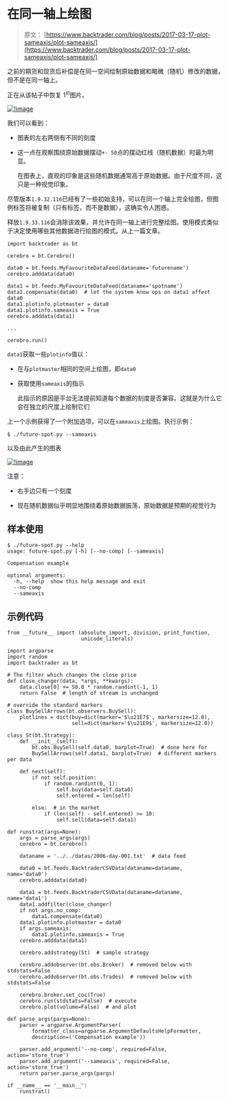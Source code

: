 # 在同一轴上绘图

> 原文： [https://www.backtrader.com/blog/posts/2017-03-17-plot-sameaxis/plot-sameaxis/](https://www.backtrader.com/blog/posts/2017-03-17-plot-sameaxis/plot-sameaxis/)

之前的期货和现货后补偿是在同一空间绘制原始数据和略微（随机）修改的数据，但不是在同一轴上。

正在从该帖子中恢复 1<sup>st</sup>图片。

[![!image](../Images/66e9bb3320e85481bd2f411c6357d53d.png)](../future-spot.png)

我们可以看到：

*   图表的左右两侧有不同的刻度

*   这一点在观察围绕原始数据摆动`+- 50`点的摆动红线（随机数据）时最为明显。

    在图表上，直观的印象是这些随机数据通常高于原始数据。由于尺度不同，这只是一种视觉印象。

尽管版本`1.9.32.116`已经有了一些初始支持，可以在同一个轴上完全绘图，但图例标签将被复制（只有标签，而不是数据），这确实令人困惑。

释放`1.9.33.116`会消除该效果，并允许在同一轴上进行完整绘图。使用模式类似于决定使用哪些其他数据进行绘图的模式。从上一篇文章。

```
import backtrader as bt

cerebro = bt.Cerebro()

data0 = bt.feeds.MyFavouriteDataFeed(dataname='futurename')
cerebro.adddata(data0)

data1 = bt.feeds.MyFavouriteDataFeed(dataname='spotname')
data1.compensate(data0)  # let the system know ops on data1 affect data0
data1.plotinfo.plotmaster = data0
data1.plotinfo.sameaxis = True
cerebro.adddata(data1)

...

cerebro.run() 
```

`data1`获取一些`plotinfo`值以：

*   在与`plotmaster`相同的空间上绘图，即`data0`

*   获取使用`sameaxis`的指示

    此指示的原因是平台无法提前知道每个数据的刻度是否兼容。这就是为什么它会在独立的尺度上绘制它们

上一个示例获得了一个附加选项，可以在`sameaxis`上绘图。执行示例：

```
$ ./future-spot.py --sameaxis 
```

以及由此产生的图表

[![!image](../Images/74a3fbabe6179a403c308b105015cf5c.png)](../future-spot-sameaxis.png)

注意：

*   右手边只有一个刻度

*   现在随机数据似乎明显地围绕着原始数据振荡，原始数据是预期的视觉行为

## 样本使用

```
$ ./future-spot.py --help
usage: future-spot.py [-h] [--no-comp] [--sameaxis]

Compensation example

optional arguments:
  -h, --help  show this help message and exit
  --no-comp
  --sameaxis 
```

## 示例代码

```
from __future__ import (absolute_import, division, print_function,
                        unicode_literals)

import argparse
import random
import backtrader as bt

# The filter which changes the close price
def close_changer(data, *args, **kwargs):
    data.close[0] += 50.0 * random.randint(-1, 1)
    return False  # length of stream is unchanged

# override the standard markers
class BuySellArrows(bt.observers.BuySell):
    plotlines = dict(buy=dict(marker='$\u21E7$', markersize=12.0),
                     sell=dict(marker='$\u21E9$', markersize=12.0))

class St(bt.Strategy):
    def __init__(self):
        bt.obs.BuySell(self.data0, barplot=True)  # done here for
        BuySellArrows(self.data1, barplot=True)  # different markers per data

    def next(self):
        if not self.position:
            if random.randint(0, 1):
                self.buy(data=self.data0)
                self.entered = len(self)

        else:  # in the market
            if (len(self) - self.entered) >= 10:
                self.sell(data=self.data1)

def runstrat(args=None):
    args = parse_args(args)
    cerebro = bt.Cerebro()

    dataname = '../../datas/2006-day-001.txt'  # data feed

    data0 = bt.feeds.BacktraderCSVData(dataname=dataname, name='data0')
    cerebro.adddata(data0)

    data1 = bt.feeds.BacktraderCSVData(dataname=dataname, name='data1')
    data1.addfilter(close_changer)
    if not args.no_comp:
        data1.compensate(data0)
    data1.plotinfo.plotmaster = data0
    if args.sameaxis:
        data1.plotinfo.sameaxis = True
    cerebro.adddata(data1)

    cerebro.addstrategy(St)  # sample strategy

    cerebro.addobserver(bt.obs.Broker)  # removed below with stdstats=False
    cerebro.addobserver(bt.obs.Trades)  # removed below with stdstats=False

    cerebro.broker.set_coc(True)
    cerebro.run(stdstats=False)  # execute
    cerebro.plot(volume=False)  # and plot

def parse_args(pargs=None):
    parser = argparse.ArgumentParser(
        formatter_class=argparse.ArgumentDefaultsHelpFormatter,
        description=('Compensation example'))

    parser.add_argument('--no-comp', required=False, action='store_true')
    parser.add_argument('--sameaxis', required=False, action='store_true')
    return parser.parse_args(pargs)

if __name__ == '__main__':
    runstrat() 
```